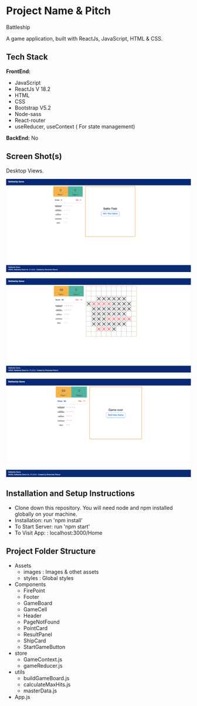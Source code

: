 # Project Name & Pitch

Battleship

A game application, built with ReactJs, JavaScript, HTML & CSS.

## Tech Stack

**FrontEnd:**

- JavaScript
- ReactJs V 18.2
- HTML
- CSS
- Bootstrap V5.2
- Node-sass
- React-router
- useReducer, useContext ( For state management)

**BackEnd:**
No

## Screen Shot(s)

Desktop Views.

![App Screenshot](https://github.com/shelumeal/react-battleship/blob/master/screenshots/Desktop%20View%201.png?raw=true)

![App Screenshot](https://github.com/shelumeal/react-battleship/blob/master/screenshots/Desktop%20View%202.png?raw=true)

![App Screenshot](https://github.com/shelumeal/react-battleship/blob/master/screenshots/Desktop%20View%203.png?raw=true)

## Installation and Setup Instructions

- Clone down this repository. You will need node and npm installed globally on your machine.
- Installation: run 'npm install'
- To Start Server: run 'npm start'
- To Visit App: : localhost:3000/Home

## Project Folder Structure

- Assets
  - images : Images & othet assets
  - styles : Global styles
- Components
  - FirePoint
  - Footer
  - GameBoard
  - GameCell
  - Header
  - PageNotFound
  - PointCard
  - ResultPanel
  - ShipCard
  - StartGameButton
- store
  - GameContext.js
  - gameReducer.js
- utils
  - buildGameBoard.js
  - calculateMaxHits.js
  - masterData.js
- App.js
